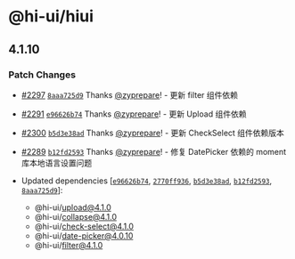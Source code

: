 # @hi-ui/hiui

## 4.1.10

### Patch Changes

- [#2297](https://github.com/XiaoMi/hiui/pull/2297) [`8aaa725d9`](https://github.com/XiaoMi/hiui/commit/8aaa725d9e1a23f96097b29d1bca8da2139bd448) Thanks [@zyprepare](https://github.com/zyprepare)! - 更新 filter 组件依赖

- [#2291](https://github.com/XiaoMi/hiui/pull/2291) [`e96626b74`](https://github.com/XiaoMi/hiui/commit/e96626b74e323dd54ec75a39f3cff52055947883) Thanks [@zyprepare](https://github.com/zyprepare)! - 更新 Upload 组件依赖

- [#2300](https://github.com/XiaoMi/hiui/pull/2300) [`b5d3e38ad`](https://github.com/XiaoMi/hiui/commit/b5d3e38adf709dcf5fa176cfec1c51771284bdad) Thanks [@zyprepare](https://github.com/zyprepare)! - 更新 CheckSelect 组件依赖版本

- [#2289](https://github.com/XiaoMi/hiui/pull/2289) [`b12fd2593`](https://github.com/XiaoMi/hiui/commit/b12fd259308ecc5d392bf01db73b5034561986be) Thanks [@zyprepare](https://github.com/zyprepare)! - 修复 DatePicker 依赖的 moment 库本地语言设置问题

- Updated dependencies [[`e96626b74`](https://github.com/XiaoMi/hiui/commit/e96626b74e323dd54ec75a39f3cff52055947883), [`2770ff936`](https://github.com/XiaoMi/hiui/commit/2770ff936caf5b856fa25bf91f9d6bce6ee8d55f), [`b5d3e38ad`](https://github.com/XiaoMi/hiui/commit/b5d3e38adf709dcf5fa176cfec1c51771284bdad), [`b12fd2593`](https://github.com/XiaoMi/hiui/commit/b12fd259308ecc5d392bf01db73b5034561986be), [`8aaa725d9`](https://github.com/XiaoMi/hiui/commit/8aaa725d9e1a23f96097b29d1bca8da2139bd448)]:
  - @hi-ui/upload@4.1.0
  - @hi-ui/collapse@4.1.0
  - @hi-ui/check-select@4.1.0
  - @hi-ui/date-picker@4.0.10
  - @hi-ui/filter@4.1.0
